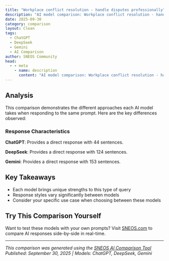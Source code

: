 ```yaml
---
title: "Workplace conflict resolution - handle disputes professionally"
description: "AI model comparison: Workplace conflict resolution - handle disputes professionally..."
date: 2025-09-30
category: comparison
layout: Clean
tags:
  - ChatGPT
  - DeepSeek
  - Gemini
  - AI Comparison
author: SNEOS Community
head:
  - - meta
    - name: description
      content: "AI model comparison: Workplace conflict resolution - handle disputes professionally..."
---
```


<ChatComparison
  title="Workplace conflict resolution - handle disputes professionally"
  prompt="Workplace conflict resolution - handle disputes professionally"
  :responses='{"ChatGPT": "Handling workplace conflicts professionally is essential to maintain a positive work environment, enhance productivity, and foster good relationships among colleagues. Here are some effective strategies for resolving disputes professionally:\n\n### 1. Stay Calm and Objective\n- Keep your emotions in check.\n- Approach the conflict with a calm and composed attitude.\n- Focus on the issue, not the personalities involved.\n\n### 2. Listen Actively\n- Give each party the chance to express their perspective.\n- Listen without interrupting.\n- Show empathy and understanding.\n\n### 3. Identify the Root Cause\n- Clarify the underlying issues causing the conflict.\n- Distinguish between symptoms and the real problem.\n- Ask open-ended questions to gain deeper insight.\n\n### 4. Communicate Clearly and Respectfully\n- Use \u201CI\u201D statements to express your feelings without blaming others.\n- Avoid accusatory or inflammatory language.\n- Be clear and concise about your points.\n\n### 5. Seek Common Ground\n- Find areas where both parties agree.\n- Focus on shared goals and interests.\n- Encourage collaboration and compromise.\n\n### 6. Explore Solutions Together\n- Brainstorm possible resolutions.\n- Evaluate the pros and cons of each option.\n- Agree on a mutually acceptable plan of action.\n\n### 7. Involve a Neutral Third Party if Necessary\n- Bring in a manager, HR representative, or mediator.\n- Ensure that the mediator is impartial.\n- Use mediation to facilitate productive dialogue and resolution.\n\n### 8. Follow Up\n- Check in after the resolution to ensure the issue is truly resolved.\n- Address any lingering concerns promptly.\n- Reinforce positive behaviors and communication.\n\n### 9. Learn and Improve\n- Reflect on the conflict to identify any preventive measures.\n- Promote a culture of openness and respect.\n- Provide training on conflict resolution skills.\n\n---\n\n### Sample Phrases for Professional Conflict Resolution\n- \u201CI understand your perspective, and here\u2019s how I see the situation...\u201D\n- \u201CLet\u2019s work together to find a solution that works for both of us.\u201D\n- \u201CI appreciate your feedback, and I\u2019d like to discuss how we can move forward.\u201D\n- \u201CCan we take a moment to clarify what the main concern is?\u201D\n\nBy approaching workplace conflicts with professionalism, empathy, and effective communication, disputes can be resolved constructively, leading to a healthier and more productive work environment.", "DeepSeek": "Of course. Handling workplace disputes professionally is a critical skill for any leader or team member. Unresolved conflict can poison morale, reduce productivity, and lead to talented employees leaving.\n\nHere is a comprehensive guide to professional workplace conflict resolution, broken down into principles, a step-by-step process, and helpful techniques.\n\n---\n\n### **Core Principles of Professional Conflict Resolution**\n\nBefore diving into steps, internalize these guiding principles:\n\n1. **Act Promptly, Not Hastily:** Don\u0027t let conflict fester. Address it early, but avoid rushing to judgment before you understand the situation.\n2. **Stay Neutral and Impartial:** Your role is to be a facilitator, not a judge. Suspend your own biases and assumptions.\n3. **Focus on Interests, Not Positions:** A *position* is what someone says they want (\u0022I need the project manager role\u0022). An *interest* is *why* they want it (\u0022I want to develop my leadership skills\u0022). Interests often reveal common ground.\n4. **Maintain Confidentiality:** What is discussed in a resolution session should stay there, barring issues requiring HR involvement (like harassment).\n5. **Separate the People from the Problem:** Attack the issue, not the individual. Use \u0022I\u0022 statements and avoid blame.\n6. **Be a Facilitator, Not a Dictator:** Your goal is to help the parties find their own solution, which they will be more committed to upholding.\n\n---\n\n### **The Step-by-Step Professional Resolution Process**\n\nFollow this structured approach for the best chance of a positive outcome.\n\n#### **Step 1: Acknowledge and Address the Conflict**\n* **If you\u0027re a manager:** Don\u0027t ignore the tension. Approach the situation calmly and privately. You could say, *\u0022I\u0027ve noticed some tension during the last few team meetings. I\u0027d like to understand what\u0027s happening and see how we can resolve it.\u0022*\n* **If you\u0027re involved:** Request a mediated conversation. *\u0022I feel our working relationship has become strained over the project deadlines. Could we schedule time with [Manager/HR] to discuss this and find a way forward?\u0022*\n\n#### **Step 2: Gather Information Individually**\nMeet with each party separately. This allows them to speak freely and for you to understand their perspective without the other person present.\n* **Listen Actively:** Give them your full attention. Don\u0027t interrupt.\n* **Ask Open-Ended Questions:**\n * \u0022Can you walk me through the situation from your perspective?\u0022\n * \u0022How did this situation make you feel?\u0022\n * \u0022What is your main concern here?\u0022\n * \u0022What would an ideal resolution look like for you?\u0022\n* **Paraphrase and Clarify:** \u0022So, if I\u0027m understanding correctly, you felt undermined when the decision was changed without your input. Is that right?\u0022\n\n#### **Step 3: Prepare for the Joint Meeting**\n* **Identify Common Ground:** Based on your individual meetings, note any shared interests (e.g., \u0022Both want the project to succeed,\u0022 \u0022Both value respect\u0022).\n* **Set Ground Rules** for the joint meeting:\n * One person speaks at a time.\n * No personal attacks; focus on behaviors and impacts.\n * Maintain confidentiality.\n * The goal is a solution, not to \u0022win.\u0022\n\n#### **Step 4: Facilitate the Joint Meeting**\nBring the parties together in a neutral, private space.\n\n1. **Set the Stage:** Restate the purpose of the meeting and review the ground rules. Emphasize the shared goal of finding a resolution.\n2. **Share Perspectives:** Allow each person to state their viewpoint *without interruption*. You might have the other person practice active listening by paraphrasing what they heard afterward.\n3. **Identify the Root Cause:** Guide the discussion away from surface-level symptoms to the underlying issue. Is it about resources, communication styles, perceived disrespect, or conflicting goals?\n4. **Brainstorm Solutions Together:** Encourage collaborative problem-solving.\n * \u0022What are some ways we could prevent this communication breakdown in the future?\u0022\n * \u0022How can we ensure both of your core concerns are addressed?\u0022\n5. **Agree on a Specific Action Plan:** Vague promises fail. Be precise.\n * **Who** will do **what** by **when**?\n * Example: *\u0022Sarah will send a weekly project update email every Friday by 3 PM. John will provide feedback on the update by Monday at 10 AM. Both will use the shared project management tool to log all task changes.\u0022*\n\n#### **Step 5: Follow Up**\nThis is the most commonly skipped but most critical step.\n* Schedule a brief check-in (e.g., in 2-4 weeks) to see how the agreement is holding up.\n* This shows you are committed to the long-term health of the relationship and holds everyone accountable.\n* Acknowledge and praise positive progress.\n\n---\n\n### **Essential Techniques and Frameworks**\n\n#### **1. The \u0022I\u0022 Statement Framework**\nThis tool helps people express their feelings without sounding accusatory.\n**Formula:** \u0022When you **[specific behavior]**, I feel **[your emotion]** because **[impact on you]**.\u0022\n\n* **Instead of:** \u0022You never listen to me in meetings!\u0022\n* **Use:** \u0022When I am interrupted during my presentation, I feel frustrated because it makes it difficult for me to communicate my ideas effectively.\u0022\n\n#### **2. Active Listening**\n* **Paraphrase:** \u0022So, what I\u0027m hearing is...\u0022\n* **Summarize:** \u0022Let me make sure I\u0027ve got the key points.\u0022\n* **Ask for Clarification:** \u0022Can you tell me more about what you meant when you said...?\u0022\n\n#### **3. The Interest-Based Relational (IBR) Approach**\nThis reinforces the core principles:\n1. Maintain good relationships.\n2. Separate people from problems.\n3. Listen carefully to different interests.\n4. Listen first, talk second.\n5. Set out the \u0022facts.\u0022\n\n---\n\n### **When to Escalate**\n\nNot all conflicts can be resolved between the parties. Escalate to HR or senior management if the conflict involves:\n* **Harassment or discrimination** of any kind.\n* **Bullying** or threatening behavior.\n* **Violations of company policy or law.**\n* When previous resolution attempts have repeatedly failed.\n\n---\n\n### **Sample Script for a Manager Facilitating a Meeting**\n\n**Opening:**\n\u0022Thanks for both being here today. The purpose of this meeting is to discuss the recent challenges you\u0027ve both mentioned regarding the \u0027Alpha Project\u0027 workflow. My goal is to help us understand each other\u0027s perspectives and agree on a clear path forward that works for everyone. Our ground rules are: one person speaks at a time, we focus on the issue and not each other, and everything we discuss here remains confidential. Sound good?\u0022\n\n**Facilitating the Discussion:**\n\u0022Alex, let\u0027s start with you. Can you share your perspective on the situation? Jamie, you\u0027ll have a chance to share next, and I\u0027ll ask you to first summarize what you heard from Alex to ensure we\u0027re all on the same page.\u0022\n\n**Moving to Solutions:**\n\u0022Thank you both. It\u0027s clear that the core issue is a miscommunication around task hand-offs. So, let\u0027s brainstorm. What are one or two things we could put in place to make sure this doesn\u0027t happen again?\u0022\n\n**Closing and Action Plan:**\n\u0022Great. So, the plan we\u0027ve agreed to is:\n1. Alex will use the \u0027Task Complete\u0027 flag in the system and tag Jamie when a hand-off is ready.\n2. Jamie will acknowledge receipt within 4 business hours.\n3. We will trial this for the next two weeks and meet again on the 25th to check in. I\u0027ll send a summary of this plan to you both via email.\u0022\n\nBy following this structured, empathetic, and professional approach, you can transform workplace disputes from destructive forces into opportunities for growth, improved communication, and a stronger, more resilient team.", "Gemini": "Okay, let\u0027s break down how to handle workplace conflict resolution professionally. This is a crucial skill for managers, team leads, and individual employees alike. We\u0027ll cover key principles, steps, and techniques.\n\n**I. Core Principles of Professional Conflict Resolution:**\n\n* **Stay Calm and Respectful:** Even when emotions are high, maintaining composure is paramount. Avoid raising your voice, using inflammatory language, or making personal attacks. Treat everyone involved with respect, even if you disagree with them.\n* **Focus on the Issue, Not the Person:** Conflict is usually about differing opinions, approaches, or interpretations, not about someone\u0027s character. Frame the discussion around the specific problem or disagreement.\n* **Listen Actively and Empathetically:** Truly listen to understand the other person\u0027s perspective, even if you don\u0027t agree with it. Use active listening techniques (e.g., summarizing, asking clarifying questions) to show you\u0027re engaged and trying to understand. Empathy involves acknowledging and understanding their feelings, even if you don\u0027t share them.\n* **Maintain Confidentiality:** Unless there is a legal or ethical obligation to disclose information, keep the details of the conflict private. This builds trust and encourages open communication.\n* **Be Impartial (If Facilitating):** If you are mediating or facilitating a conflict between others, avoid taking sides. Your role is to help the parties find a solution themselves.\n* **Seek Solutions, Not Blame:** The goal is to find a mutually acceptable resolution, not to determine who is \u0022right\u0022 or \u0022wrong.\u0022 Focus on identifying solutions that address the underlying issues.\n* **Document Everything:** Keep a record of meetings, discussions, and agreed-upon actions. This helps to track progress and provides a reference point if further issues arise.\n* **Know When to Escalate:** If the conflict is beyond your ability to resolve, or if it involves serious misconduct (e.g., harassment, discrimination), escalate it to the appropriate authority (e.g., HR, manager).\n* **Be Aware of Biases:** Everyone has unconscious biases that can influence their perceptions and judgments. Be mindful of your own biases and try to approach the situation with an open mind.\n\n**II. Steps to Resolve Workplace Conflict:**\n\nThese steps provide a structured approach to conflict resolution. The specific steps and their order may vary depending on the situation.\n\n1. **Identify the Source of the Conflict:**\n * **What is the core issue?** Be specific. Avoid vague generalizations.\n * **Who is involved?** Identify all parties affected by the conflict.\n * **When did the conflict begin?** Understanding the timeline can provide context.\n * **Where is the conflict occurring?** (e.g., within a team, between departments)\n * **Why is it important to resolve?** What are the potential consequences of leaving the conflict unresolved?\n * **Gather Information:** Talk to all parties involved separately to get their perspectives. Review any relevant documents or data.\n\n2. **Meet with the Parties Involved (Individually or Together):**\n * **Initial Individual Meetings:** (Often recommended) Meet with each person separately to understand their perspective, concerns, and desired outcomes. This can help you identify common ground and potential obstacles.\n * **Joint Meeting:** Bring the parties together for a facilitated discussion. Establish ground rules:\n * **Respectful communication:** No interrupting, name-calling, or personal attacks.\n * **Focus on the issue:** Stick to the facts and avoid generalizations.\n * **Active listening:** Give each person a chance to speak without interruption.\n * **Commitment to finding a solution:** Be willing to compromise and work towards a mutually acceptable outcome.\n\n3. **Facilitate Communication and Understanding:**\n * **Active Listening:** As mentioned before, actively listen to each person\u0027s perspective.\n * **Clarifying Questions:** Ask open-ended questions to ensure you and the parties fully understand each other\u0027s viewpoints. Examples: \u0022Can you tell me more about...\u0022, \u0022What are your specific concerns about...\u0022, \u0022How does this impact your work?\u0022.\n * **Summarizing:** Regularly summarize what you\u0027ve heard to ensure you understand correctly and to show that you\u0027re listening. \u0022So, if I understand correctly, you\u0027re saying that...\u0022.\n * **Reframing:** Reframe negative or accusatory statements into more neutral or objective terms. For example, instead of \u0022He\u0027s always criticizing my work,\u0022 try \u0022There seem to be some differing opinions on the quality of my work.\u0022\n * **Identifying Underlying Needs and Interests:** People often focus on their positions (what they want), but the real key is to understand their underlying needs and interests (why they want it). For example, two employees might argue over who gets to use a particular piece of equipment. One might want it because it\u0027s the fastest way to complete a task, while the other might need it because it\u0027s the only tool they know how to use. Understanding these underlying needs can help you find creative solutions.\n\n4. **Generate and Evaluate Possible Solutions:**\n * **Brainstorming:** Encourage the parties to brainstorm possible solutions, even if they seem unrealistic at first. The goal is to generate a wide range of options.\n * **Evaluate Options:** Discuss the pros and cons of each solution. Consider the impact on all parties involved.\n * **Focus on Mutual Gains:** Look for solutions that benefit everyone, or at least minimize the negative impact on any one party.\n * **Compromise:** Be prepared to compromise. It\u0027s unlikely that everyone will get everything they want.\n\n5. **Agree on a Solution and Action Plan:**\n * **Specific Agreement:** The solution should be clearly defined and specific. Avoid vague or ambiguous language.\n * **Action Plan:** Develop a detailed action plan that outlines who will do what, by when.\n * **Document the Agreement:** Write down the agreement and have all parties sign it. This helps to ensure that everyone is on the same page and that the agreement is enforceable.\n * **Realistic Timeline:** Ensure the timeline for implementation is realistic and achievable.\n\n6. **Implement the Solution:**\n * **Follow Through:** Make sure that everyone follows through on their commitments.\n * **Provide Support:** Offer support and resources to help the parties implement the solution.\n * **Monitor Progress:** Regularly monitor progress to ensure that the solution is working and that the conflict is resolved.\n\n7. **Follow Up and Evaluate:**\n * **Check-In:** Schedule a follow-up meeting to check in with the parties and ensure that the solution is still working.\n * **Evaluate Effectiveness:** Evaluate the effectiveness of the solution. Did it resolve the conflict? Are there any unintended consequences?\n * **Make Adjustments:** If necessary, make adjustments to the solution.\n * **Learn from the Experience:** Reflect on the conflict resolution process and identify lessons learned. This will help you to handle future conflicts more effectively.\n\n**III. Techniques for Effective Conflict Resolution:**\n\n* **\u0022I\u0022 Statements:** Express your feelings and needs using \u0022I\u0022 statements, rather than blaming or accusing the other person. For example, instead of saying \u0022You always interrupt me,\u0022 say \u0022I feel frustrated when I\u0027m interrupted because I don\u0027t feel heard.\u0022\n* **The \u0022DESC\u0022 Method:**\n * **D**escribe: Describe the specific behavior or situation that is causing the conflict.\n * **E**xpress: Express your feelings about the situation.\n * **S**pecify: Specify what you want the other person to do differently.\n * **C**onsequences: Explain the positive consequences of complying with your request and the negative consequences of not complying.\n* **Negotiation Skills:** Understand basic negotiation principles, such as identifying your BATNA (Best Alternative To a Negotiated Agreement) and aiming for win-win solutions.\n* **Mediation:** If the parties are unable to resolve the conflict themselves, consider using a neutral third-party mediator. The mediator facilitates communication and helps the parties find a mutually acceptable solution.\n* **Conflict Styles Awareness:** Understand different conflict styles (e.g., avoiding, accommodating, competing, compromising, collaborating) and how they can impact conflict resolution. Knowing your own conflict style and that of others can help you adapt your approach.\n* **Emotional Intelligence:** Being aware of your own emotions and the emotions of others is crucial for effective conflict resolution. Manage your own emotions and respond to others with empathy and understanding.\n\n**IV. Common Challenges and How to Overcome Them:**\n\n* **Lack of Trust:** If there is a lack of trust between the parties, it will be difficult to resolve the conflict. Focus on building trust by being honest, reliable, and consistent.\n* **Power Imbalances:** If there is a power imbalance between the parties (e.g., manager and employee), it can be difficult to reach a fair agreement. Ensure that everyone has a voice and that their concerns are taken seriously.\n* **Strong Emotions:** If emotions are running high, it can be difficult to have a rational discussion. Take a break if necessary and encourage the parties to calm down before continuing.\n* **Unwillingness to Compromise:** If one or both parties are unwilling to compromise, it will be difficult to reach a resolution. Help them understand the benefits of compromise and the consequences of not reaching an agreement.\n* **Hidden Agendas:** Sometimes, people have hidden agendas that are preventing them from being honest and open. Try to uncover these hidden agendas by asking probing questions and creating a safe space for people to share their concerns.\n\n**V. Examples of Workplace Conflicts and Resolutions:**\n\n* **Conflict:** Two team members disagree on the best approach to a project.\n * **Resolution:** Facilitate a meeting where each team member can present their approach, discuss the pros and cons of each, and ultimately agree on a hybrid approach that incorporates the best aspects of both.\n* **Conflict:** An employee feels that they are being unfairly treated by their manager.\n * **Resolution:** Meet with the employee to hear their concerns. Meet with the manager to get their perspective. Facilitate a meeting between the employee and manager to discuss the issues and develop a plan for improvement.\n* **Conflict:** Two departments are constantly blaming each other for project delays.\n * **Resolution:** Bring the department heads together to identify the root causes of the delays. Develop a process for improving communication and coordination between the departments.\n\n**VI. When to Involve HR or a Higher Authority:**\n\n* **Serious Misconduct:** Harassment, discrimination, bullying, violence, or threats.\n* **Legal Issues:** Potential violations of laws or regulations.\n* **Repeated Failures:** When informal conflict resolution efforts have failed repeatedly.\n* **Policy Violations:** When company policies have been violated.\n* **Escalation Risk:** When the conflict is escalating and there is a risk of serious disruption.\n* **Managerial Bias:** When the manager is directly involved in the conflict and may not be able to remain impartial.\n\nBy understanding and applying these principles, steps, and techniques, you can effectively handle workplace conflicts professionally, build stronger relationships, and create a more positive and productive work environment. Remember that conflict is inevitable, but it doesn\u0027t have to be destructive. With the right approach, it can be an opportunity for growth and learning.\n"}' 
  published-date="22:46"
/>

## Analysis

This comparison demonstrates the different approaches each AI model takes when responding to the same prompt. Here are the key differences observed:

### Response Characteristics

**ChatGPT**: Provides a direct response with 44 sentences. 

**DeepSeek**: Provides a direct response with 124 sentences. 

**Gemini**: Provides a direct response with 153 sentences. 

## Key Takeaways

- Each model brings unique strengths to this type of query
- Response styles vary significantly between models
- Consider your specific use case when choosing between these models

## Try This Comparison Yourself

Want to test these models with your own prompts? Visit [SNEOS.com](https://sneos.com) to compare AI responses side-by-side in real-time.

---

*This comparison was generated using the [SNEOS AI Comparison Tool](https://sneos.com)*
*Published: September 30, 2025 | Models: ChatGPT, DeepSeek, Gemini*
